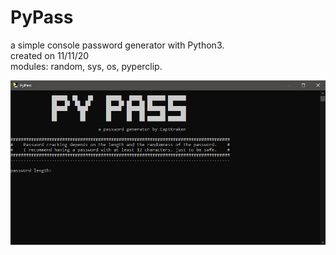 # PyPass
a simple console password generator with Python3.<br/>
created on 11/11/20<br/>
modules: random, sys, os, pyperclip.<br/>

![PyPass main screen](https://github.com/CaptKraken/PyPass/blob/master/PyPass.jpg?raw=true)
